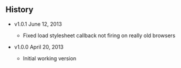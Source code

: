 ## History

- v1.0.1 June 12, 2013
	- Fixed load stylesheet callback not firing on really old browsers

- v1.0.0 April 20, 2013
	- Initial working version